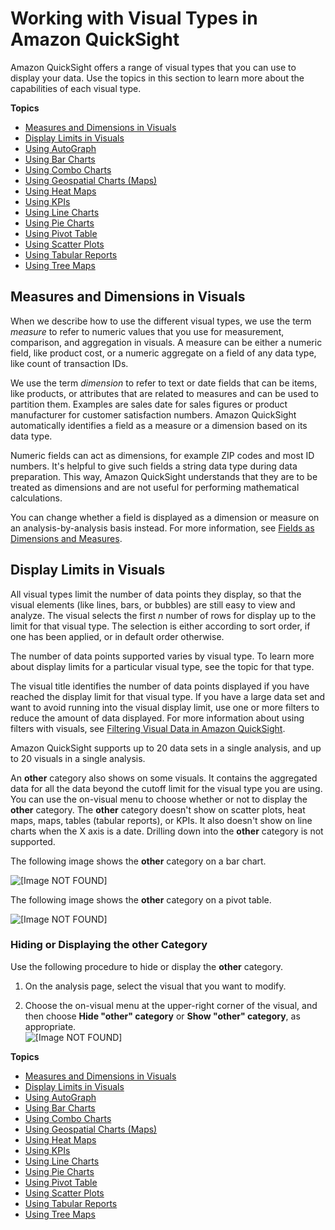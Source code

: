# Working with Visual Types in Amazon QuickSight<a name="working-with-visual-types"></a>

Amazon QuickSight offers a range of visual types that you can use to display your data\. Use the topics in this section to learn more about the capabilities of each visual type\.

**Topics**
+ [Measures and Dimensions in Visuals](#measures-and-dimensions-in-visuals)
+ [Display Limits in Visuals](#display-limits)
+ [Using AutoGraph](autograph.md)
+ [Using Bar Charts](bar-charts.md)
+ [Using Combo Charts](combo-charts.md)
+ [Using Geospatial Charts \(Maps\)](geospatial-charts.md)
+ [Using Heat Maps](heat-map.md)
+ [Using KPIs](kpi.md)
+ [Using Line Charts](line-charts.md)
+ [Using Pie Charts](pie-chart.md)
+ [Using Pivot Table](pivot-table.md)
+ [Using Scatter Plots](scatter-plot.md)
+ [Using Tabular Reports](tabular.md)
+ [Using Tree Maps](tree-map.md)

## Measures and Dimensions in Visuals<a name="measures-and-dimensions-in-visuals"></a>

When we describe how to use the different visual types, we use the term *measure* to refer to numeric values that you use for measurement, comparison, and aggregation in visuals\. A measure can be either a numeric field, like product cost, or a numeric aggregate on a field of any data type, like count of transaction IDs\.

We use the term *dimension* to refer to text or date fields that can be items, like products, or attributes that are related to measures and can be used to partition them\. Examples are sales date for sales figures or product manufacturer for customer satisfaction numbers\. Amazon QuickSight automatically identifies a field as a measure or a dimension based on its data type\. 

Numeric fields can act as dimensions, for example ZIP codes and most ID numbers\. It's helpful to give such fields a string data type during data preparation\. This way, Amazon QuickSight understands that they are to be treated as dimensions and are not useful for performing mathematical calculations\. 

You can change whether a field is displayed as a dimension or measure on an analysis\-by\-analysis basis instead\. For more information, see [Fields as Dimensions and Measures](creating-a-visual.md#dimensions-and-measures)\.

## Display Limits in Visuals<a name="display-limits"></a>

All visual types limit the number of data points they display, so that the visual elements \(like lines, bars, or bubbles\) are still easy to view and analyze\. The visual selects the first *n* number of rows for display up to the limit for that visual type\. The selection is either according to sort order, if one has been applied, or in default order otherwise\. 

The number of data points supported varies by visual type\. To learn more about display limits for a particular visual type, see the topic for that type\. 

The visual title identifies the number of data points displayed if you have reached the display limit for that visual type\. If you have a large data set and want to avoid running into the visual display limit, use one or more filters to reduce the amount of data displayed\. For more information about using filters with visuals, see [Filtering Visual Data in Amazon QuickSight](filtering-visual-data.md)\.

Amazon QuickSight supports up to 20 data sets in a single analysis, and up to 20 visuals in a single analysis\.

An **other** category also shows on some visuals\. It contains the aggregated data for all the data beyond the cutoff limit for the visual type you are using\. You can use the on\-visual menu to choose whether or not to display the **other** category\. The **other** category doesn't show on scatter plots, heat maps, maps, tables \(tabular reports\), or KPIs\. It also doesn't show on line charts when the X axis is a date\. Drilling down into the **other** category is not supported\. 

The following image shows the **other** category on a bar chart\.

![\[Image NOT FOUND\]](http://docs.aws.amazon.com/quicksight/latest/user/images/other-category-barchart.png)

The following image shows the **other** category on a pivot table\.

![\[Image NOT FOUND\]](http://docs.aws.amazon.com/quicksight/latest/user/images/other-category-pivot.png)

### Hiding or Displaying the other Category<a name="other-category"></a>

Use the following procedure to hide or display the **other** category\.

1. On the analysis page, select the visual that you want to modify\.

1. Choose the on\-visual menu at the upper\-right corner of the visual, and then choose **Hide "other" category** or **Show "other" category**, as appropriate\.  
![\[Image NOT FOUND\]](http://docs.aws.amazon.com/quicksight/latest/user/images/hide-other.png)

**Topics**
+ [Measures and Dimensions in Visuals](#measures-and-dimensions-in-visuals)
+ [Display Limits in Visuals](#display-limits)
+ [Using AutoGraph](autograph.md)
+ [Using Bar Charts](bar-charts.md)
+ [Using Combo Charts](combo-charts.md)
+ [Using Geospatial Charts \(Maps\)](geospatial-charts.md)
+ [Using Heat Maps](heat-map.md)
+ [Using KPIs](kpi.md)
+ [Using Line Charts](line-charts.md)
+ [Using Pie Charts](pie-chart.md)
+ [Using Pivot Table](pivot-table.md)
+ [Using Scatter Plots](scatter-plot.md)
+ [Using Tabular Reports](tabular.md)
+ [Using Tree Maps](tree-map.md)